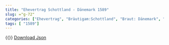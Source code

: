 ```yaml
---
title: "Ehevertrag Schottland - Dänemark 1589"
slug: ="g-72"
categories: ["Ehevertrag", "Bräutigam:Schottland", "Braut: Dänemark", "Eheschließung vollzogen?:Ja", "verschiedenkonfessionelle Ehe?:Ja", "Dynastie Bräutigam:Stuart", "Akteur Bräutigam:Stuart", "Akteur Braut:Oldenburg (Dänemark)", "Textbezug?:nein", "Ständisch?:ja", "Ratifikation?:nein", "Sonstiges?:ja", "Bräutigam:Schottland", "Braut: Dänemark"]
tags: [ "1589"]
---
```

<!--more-->
{{<v136>}}
[Download Json](/vertraege/vertrag-72.json)